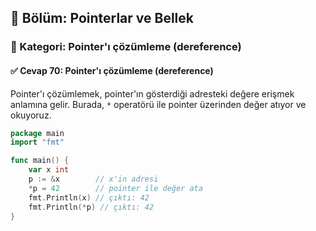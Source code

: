 ## 📘 Bölüm: Pointerlar ve Bellek  
### 🔹 Kategori: Pointer'ı çözümleme (dereference)  
#### ✅ Cevap 70: Pointer'ı çözümleme (dereference)

Pointer'ı çözümlemek, pointer'ın gösterdiği adresteki değere erişmek anlamına gelir. Burada, `*` operatörü ile pointer üzerinden değer atıyor ve okuyoruz.

```go
package main
import "fmt"

func main() {
    var x int
    p := &x        // x'in adresi
    *p = 42        // pointer ile değer ata
    fmt.Println(x) // çıktı: 42
    fmt.Println(*p) // çıktı: 42
}
```
